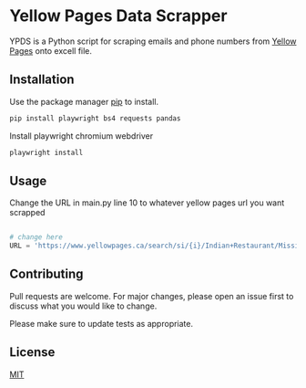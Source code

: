 # Yellow Pages  Data Scrapper

YPDS is a Python script for scraping emails and phone numbers from [Yellow Pages](https://www.yellowpages.ca/) onto excell file.

## Installation

Use the package manager [pip](https://pip.pypa.io/en/stable/) to install.

```bash
pip install playwright bs4 requests pandas
```
Install playwright chromium webdriver
```bash
playwright install
```
## Usage
Change the URL in main.py line 10 to whatever yellow pages url you want scrapped
```python

# change here
URL = 'https://www.yellowpages.ca/search/si/{i}/Indian+Restaurant/Mississauga+ON'


```

## Contributing

Pull requests are welcome. For major changes, please open an issue first
to discuss what you would like to change.

Please make sure to update tests as appropriate.

## License

[MIT](https://choosealicense.com/licenses/mit/)

